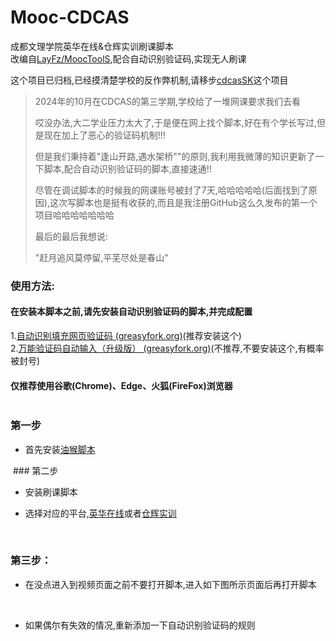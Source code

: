 # Mooc-CDCAS
成都文理学院英华在线&仓辉实训刷课脚本<br>
改编自[LayFz/MoocToolS](https://github.com/LayFz/MoocTools),配合自动识别验证码,实现无人刷课<br>

这个项目已归档,已经摸清楚学校的反作弊机制,请移步[cdcasSK](https://github.com/iFulling/cdcasSK?tab=readme-ov-file)这个项目

> 2024年的10月在CDCAS的第三学期,学校给了一堆网课要求我们去看
>
> 哎没办法,大二学业压力太大了,于是便在网上找个脚本,好在有个学长写过,但是现在加上了恶心的验证码机制!!!
>
> 但是我们秉持着"逢山开路,遇水架桥""的原则,我利用我微薄的知识更新了一下脚本,配合自动识别验证码的脚本,直接速通!!
>
> 尽管在调试脚本的时候我的网课账号被封了7天,哈哈哈哈哈(后面找到了原因),这次写脚本也是挺有收获的,而且是我注册GitHub这么久发布的第一个项目哈哈哈哈哈哈哈
>
> 最后的最后我想说:
>
> "赶月追风莫停留,平芜尽处是春山"<br>

### 使用方法:

#### 在安装本脚本之前,请先安装自动识别验证码的脚本,并完成配置

1.[自动识别填充网页验证码 (greasyfork.org)](https://greasyfork.org/zh-CN/scripts/459260-自动识别填充网页验证码)(推荐安装这个)<br>
2.[万能验证码自动输入（升级版） (greasyfork.org)](https://greasyfork.org/zh-CN/scripts/418942-万能验证码自动输入-升级版)(不推荐,不要安装这个,有概率被封号)

#### 仅推荐使用谷歌(Chrome)、Edge、火狐(FireFox)浏览器
<img src="img\0-1.png" alt="" style="zoom:60%;" />

### 第一步

* 首先安装[油猴脚本](https://www.tampermonkey.net/)
<img src="img\1-1.png" alt="" style="zoom:60%;" />
### 第二步

* 安装刷课脚本

* 选择对应的平台,[英华在线](https://greasyfork.org/zh-CN/scripts/512182-%E8%8B%B1%E5%8D%8E%E5%AD%A6%E5%A0%82%E5%88%B7%E8%AF%BE%E8%84%9A%E6%9C%AC-%E8%87%AA%E5%8A%A8%E8%AF%86%E5%88%AB%E9%AA%8C%E8%AF%81%E7%A0%81)或者[仓辉实训](https://greasyfork.org/zh-CN/scripts/512539-%E6%96%87%E7%90%86%E4%BB%93%E8%BE%89%E5%AE%9E%E8%AE%AD%E5%88%B7%E8%AF%BE%E8%84%9A%E6%9C%AC-%E8%87%AA%E5%8A%A8%E8%AF%86%E5%88%AB%E9%AA%8C%E8%AF%81%E7%A0%81)


<img src="img\2-1.png" alt="" style="zoom:60%;" />
<img src="img\2-2.png" alt="" style="zoom:60%;" />

### <span id="step_3">第三步：</span>

* 在没点进入到视频页面之前不要打开脚本,进入如下图所示页面后再打开脚本
<img src="img\3-1.png" alt="" style="zoom:60%;" />
<img src="img\3-2.png" alt="" style="zoom:60%;" />


* 如果偶尔有失效的情况,重新添加一下自动识别验证码的规则
